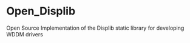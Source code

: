 # Open_Displib
Open Source Implementation of the Displib static library for developing WDDM drivers

